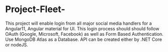 # Project-Fleet-
This project will enable login from all major social media handlers for a Angular11, Angular material for UI. This login process should should follow OAuth (Google, Microsoft, Facebook) as well as Form Based Authentication. Use MongoDB Atlas as a Database. API can be created either by .NET Core or nodeJS.
